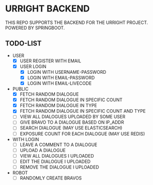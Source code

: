 # URRIGHT BACKEND

THIS REPO SUPPORTS THE BACKEND FOR THE URRIGHT PROJECT. POWERED BY SPRINGBOOT. 

## TODO-LIST

* USER
  * [x] USER REGISTER WITH EMAIL
  * [X] USER LOGIN
    * [X] LOGIN WITH USERNAME-PASSWORD
    * [X] LOGIN WITH EMAIL-PASSWORD
    * [X] LOGIN WITH EMAIL-LIVECODE
* PUBLIC
  * [X] FETCH RANDOM DIALOGUE
  * [X] FETCH RANDOM DIALOGUE IN SPECIFIC COUNT
  * [X] FETCH RANDOM DIALOGUE IN TYPE
  * [X] FETCH RANDOM DIALOGUE IN SPECIFIC COUNT AND TYPE
  * [ ] VIEW ALL DIALOGUES UPLOADED BY SOME USER
  * [ ] GIVE BRAVO TO A DIALOGUE BASED ON IP_ADDR
  * [ ] SEARCH DIALOGUE (MAY USE ELASTICSEARCH)
  * [ ] EXPOSURE COUNT FOR EACH DIALOGUE (MAY USE REDIS)
* WITH LOGIN
  * [ ] LEAVE A COMMENT TO A DIALOGUE
  * [ ] UPLOAD A DIALOGUE
  * [ ] VIEW ALL DIALOGUES I UPLOADED
  * [ ] EDIT THE DIALOGUE I UPLOADED
  * [ ] REMOVE THE DIALOGUE I UPLOADED
* ROBOT
  * [ ] RANDOMLY CREATE BRAVOS